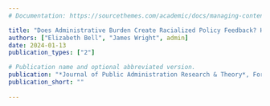 ```yaml
---
# Documentation: https://sourcethemes.com/academic/docs/managing-content/

title: "Does Administrative Burden Create Racialized Policy Feedback? How Losing Access to Public Benefits Impacts Beliefs about Government"
authors: ["Elizabeth Bell", "James Wright", admin]
date: 2024-01-13
publication_types: ["2"]

# Publication name and optional abbreviated version.
publication: "*Journal of Public Administration Research & Theory*, Forthcoming"
publication_short: ""
 
---
```

